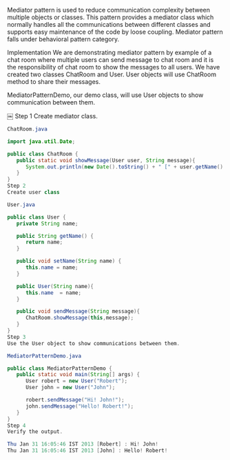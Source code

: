 Mediator pattern is used to reduce communication complexity between multiple objects or classes. This pattern provides a mediator class which normally handles all the communications between different classes and supports easy maintenance of the code by loose coupling. Mediator pattern falls under behavioral pattern category.

Implementation
We are demonstrating mediator pattern by example of a chat room where multiple users can send message to chat room and it is the responsibility of chat room to show the messages to all users. We have created two classes ChatRoom and User. User objects will use ChatRoom method to share their messages.

MediatorPatternDemo, our demo class, will use User objects to show communication between them.

￼
Step 1
Create mediator class.
```java
ChatRoom.java

import java.util.Date;

public class ChatRoom {
   public static void showMessage(User user, String message){
      System.out.println(new Date().toString() + " [" + user.getName() + "] : " + message);
   }
}
Step 2
Create user class

User.java

public class User {
   private String name;

   public String getName() {
      return name;
   }

   public void setName(String name) {
      this.name = name;
   }

   public User(String name){
      this.name  = name;
   }

   public void sendMessage(String message){
      ChatRoom.showMessage(this,message);
   }
}
Step 3
Use the User object to show communications between them.

MediatorPatternDemo.java

public class MediatorPatternDemo {
   public static void main(String[] args) {
      User robert = new User("Robert");
      User john = new User("John");

      robert.sendMessage("Hi! John!");
      john.sendMessage("Hello! Robert!");
   }
}
Step 4
Verify the output.

Thu Jan 31 16:05:46 IST 2013 [Robert] : Hi! John!
Thu Jan 31 16:05:46 IST 2013 [John] : Hello! Robert!